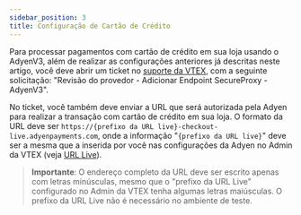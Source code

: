 ```yaml
---
sidebar_position: 3
title: Configuração de Cartão de Crédito
---
```



Para processar pagamentos com cartão de crédito em sua loja usando o AdyenV3, além de realizar as configurações anteriores já descritas neste artigo, você deve abrir um ticket no [suporte da VTEX](https://help.vtex.com/pt/support), com a seguinte solicitação: "Revisão do provedor - Adicionar Endpoint SecureProxy - AdyenV3".

No ticket, você também deve enviar a URL que será autorizada pela Adyen para realizar a transação com cartão de crédito em sua loja. O formato da URL deve ser `https://{prefixo da URL live}-checkout-live.adyenpayments.com`, onde a informação "`{prefixo da URL live}`" deve ser a mesma que a inserida por você nas configurações da Adyen no Admin da VTEX (veja [URL Live](../adyen-configuration/live-url.md)).

> **Importante**: O endereço completo da URL deve ser escrito apenas com letras minúsculas, mesmo que o "prefixo da URL Live" configurado no Admin da VTEX tenha algumas letras maiúsculas. O prefixo da URL Live não é necessário no ambiente de teste.